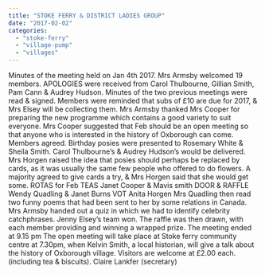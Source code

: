 ```yaml
---
title: "STOKE FERRY & DISTRICT LADIES GROUP"
date: "2017-02-02"
categories: 
  - "stoke-ferry"
  - "village-pump"
  - "villages"
---
```


Minutes of the meeting held on Jan 4th 2017. Mrs Armsby welcomed 19 members. APOLOGIES were received from Carol Thulbourne, Gillian Smith, Pam Cann & Audrey Hudson. Minutes of the two previous meetings were read & signed. Members were reminded that subs of £10 are due for 2017, & Mrs Elsey will be collecting them. Mrs Armsby thanked Mrs Cooper for preparing the new programme which contains a good variety to suit everyone. Mrs Cooper suggested that Feb should be an open meeting so that anyone who is interested in the history of Oxborough can come. Members agreed. Birthday posies were presented to Rosemary White & Sheila Smith. Carol Thulbourne’s & Audrey Hudson’s would be delivered. Mrs Horgen raised the idea that posies should perhaps be replaced by cards, as it was usually the same few people who offered to do flowers. A majority agreed to give cards a try, & Mrs Horgen said that she would get some. ROTAS for Feb TEAS Janet Cooper & Mavis smith DOOR & RAFFLE Wendy Quadling & Janet Burns VOT Anita Horgen Mrs Quadling then read two funny poems that had been sent to her by some relations in Canada. Mrs Armsby handed out a quiz in which we had to identify celebrity catchphrases. Jenny Elsey’s team won. The raffle was then drawn, with each member providing and winning a wrapped prize. The meeting ended at 9.15 pm The open meeting will take place at Stoke ferry community centre at 7.30pm, when Kelvin Smith, a local historian, will give a talk about the history of Oxborough village. Visitors are welcome at £2.00 each.(including tea & biscuits). Claire Lankfer (secretary)

